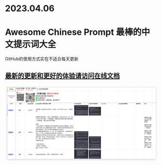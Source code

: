 # 2023.04.06

# Awesome Chinese Prompt 最棒的中文提示词大全

GitHub的使用方式实在不适合每天更新

## [最新的更新和更好的体验请访问在线文档](https://k7mi5ivd8c.feishu.cn/sheets/shtcnz8rSveP6WAMd6eDVr7e49d)

![Image.png](2023.04.06.assets/Image.png)

